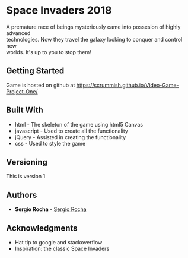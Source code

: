 # Space Invaders 2018				

A premature race of beings mysteriously came into possesion of highly advanced  
technologies. Now they travel the galaxy looking to conquer and control new 	  
worlds. It's up to you to stop them! 

## Getting Started

Game is hosted on github at https://scrummish.github.io/Video-Game-Project-One/

## Built With

* html - The skeleton of the game using html5 Canvas
* javascript - Used to create all the functionality
* jQuery - Assisted in creating the functionality
* css - Used to style the game

## Versioning

This is version 1 

## Authors

* **Sergio Rocha** - [Sergio Rocha](https://github.com/scrummish)


## Acknowledgments

* Hat tip to google and stackoverflow 
* Inspiration: the classic Space Invaders
